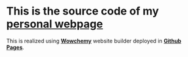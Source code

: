 # This is the source code of my [personal webpage](https://antoniosberna.github.io/)


This is realized using [**Wowchemy**](https://wowchemy.com) website builder deployed in [**Github Pages**](https://pages.github.com/).
